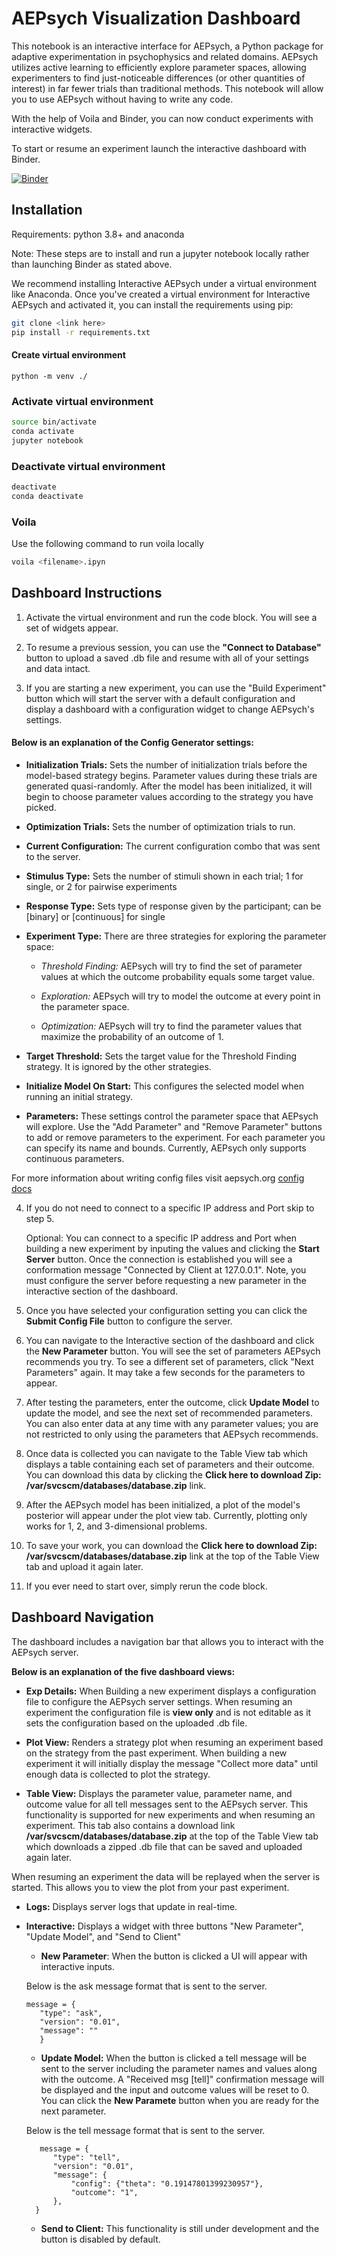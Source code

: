 # AEPsych Visualization Dashboard

This notebook is an interactive interface for AEPsych, a Python package for adaptive experimentation in psychophysics and related domains. AEPsych utilizes active learning to efficiently explore parameter spaces, allowing experimenters to find just-noticeable differences (or other quantities of interest) in far fewer trials than traditional methods. This notebook will allow you to use AEPsych without having to write any code.


With the help of Voila and Binder, you can now conduct experiments with interactive widgets.


To start or resume an experiment launch the interactive dashboard with Binder.
<!-- Need to update binder link -->
[![Binder](https://mybinder.org/badge_logo.svg)](https://mybinder.org/v2/gh/Eric-Cortez/AEPsych_Dash_refactor/HEAD?urlpath=%2Fvoila%2Frender%2Fnotebooks%2FAEPsych_Visualizer_Dash_Beta.ipynb)

## Installation

Requirements: python 3.8+ and anaconda

Note: These steps are to install and run a jupyter notebook locally
rather than launching Binder as stated above.

We recommend installing Interactive AEPsych under a virtual
environment like Anaconda. Once you've created a virtual environment
for Interactive AEPsych and activated it, you can install the requirements
using pip:

```bash
git clone <link here>
pip install -r requirements.txt
```

#### Create virtual environment
```
python -m venv ./

```

### Activate virtual environment

```bash
source bin/activate
conda activate
jupyter notebook
```
### Deactivate virtual environment
```bash
deactivate
conda deactivate
```

### Voila

Use the following command to run voila locally

```bash
voila <filename>.ipyn
```

<!-- ```
for debugging
voila AEPsych_Visualizer_Dash_Beta.ipynb --show_tracebacks=True
``` -->

## Dashboard Instructions

1) Activate the virtual environment and run the code block. You will see a set of widgets appear.

2) To resume a previous session, you can use the **"Connect to Database"** button to upload a saved .db
file and resume with all of your settings and data intact.

3) If you are starting a new experiment, you can use the "Build Experiment" button which will start the
server with a default configuration and display a dashboard with a configuration widget to change AEPsych's settings.

#### Below is an explanation of the Config Generator settings:

- **Initialization Trials:** Sets the number of initialization trials before the model-based strategy begins.
Parameter values during these trials are generated quasi-randomly. After the model has been initialized, it will
begin to choose parameter values according to the strategy you have picked.

- **Optimization Trials:** Sets the number of optimization trials to run.

- **Current Configuration:** The current configuration combo that was sent to the server.

- **Stimulus Type:** Sets the number of stimuli shown in each trial; 1 for single, or 2 for pairwise experiments

- **Response Type:** Sets type of response given by the participant; can be [binary] or [continuous] for single

- **Experiment Type:** There are three strategies for exploring the parameter space:

   - *Threshold Finding:* AEPsych will try to find the set of parameter values at which the outcome probability
   equals some target value.

   - *Exploration:* AEPsych will try to model the outcome at every point in the parameter space.

   - *Optimization:* AEPsych will try to find the parameter values that maximize the probability of an outcome of 1.

- **Target Threshold:** Sets the target value for the Threshold Finding strategy. It is ignored by the other strategies.

- **Initialize Model On Start:** This configures the selected model when running an initial strategy.

- **Parameters:** These settings control the parameter space that AEPsych will explore.
Use the "Add Parameter" and "Remove Parameter" buttons to add or remove parameters to the experiment. For each
parameter you can specify its name and bounds. Currently, AEPsych only supports continuous parameters.


For more information about writing config files visit aepsych.org [config docs](https://aepsych.org/docs/configs)

4) If you do not need to connect to a specific IP address and Port skip to step 5.

   Optional: You can connect to a specific IP address and Port when building a new experiment by inputing the values and clicking the **Start Server** button. Once the connection is established you will see a conformation message "Connected by Client at 127.0.0.1". Note, you must configure the server before requesting a new parameter in the interactive section of the dashboard.

5) Once you have selected your configuration setting you can click the **Submit Config File** button to configure the server.


6) You can navigate to the Interactive section of the dashboard and click the **New Parameter** button. You will see the set of parameters AEPsych recommends you try. To see a different set of parameters, click "Next Parameters" again. It may take a few seconds for the parameters to appear.

7) After testing the parameters, enter the outcome, click **Update Model** to update the model, and see the next set of recommended parameters. You can also enter data at any time with any parameter values; you are not restricted to only using the parameters that AEPsych recommends.

8) Once data is collected you can navigate to the Table View tab which displays a table containing each set of parameters and their outcome. You can download this data by clicking the **Click here to download Zip: /var/svcscm/databases/database.zip** link.

9) After the AEPsych model has been initialized, a plot of the model's posterior will appear under the plot view tab. Currently, plotting only works for 1, 2, and 3-dimensional problems.

10) To save your work, you can download the **Click here to download Zip: /var/svcscm/databases/database.zip** link at the top of the Table View tab and upload it again later.

11) If you ever need to start over, simply rerun the code block.

## Dashboard Navigation

The dashboard includes a navigation bar that allows you to interact with the AEPsych server.

**Below is an explanation of the five dashboard views:**

   - **Exp Details:** When Building a new experiment displays a configuration file to configure the AEPsych server settings. When resuming an experiment the configuration file is **view only** and is not editable as it sets the configuration based on the uploaded .db file.

   - **Plot View:** Renders a strategy plot when resuming an experiment based on the strategy from the past experiment. When building a new experiment it will initially display the message "Collect more data" until enough data is collected to plot the strategy.

   - **Table View:** Displays the parameter value, parameter name, and outcome value for all tell messages sent to the AEPsych server. This functionality is supported for new experiments and when resuming an experiment. This tab also contains a download link **/var/svcscm/databases/database.zip** at the top of the Table View tab which downloads a zipped .db file that can be saved and uploaded again later.

   When resuming an experiment the data will be replayed when the server is started. This allows you to view the plot from your past experiment.

   - **Logs:** Displays server logs that update in real-time.

   - **Interactive:** Displays a widget with three buttons "New Parameter", "Update Model", and "Send to Client"
      - **New Parameter**: When the button is clicked a UI will appear with interactive inputs.

      Below is the ask message format that is sent to the server.
      ```
      message = {
         "type": "ask",
         "version": "0.01",
         "message": ""
         }
      ```

      - **Update Model:** When the button is clicked a tell message will be sent to the server including the parameter names and values along with the outcome. A "Received msg [tell]" confirmation message will be displayed and the input and outcome values will be reset to 0.
      You can click the **New Paramete** button when you are ready for the next parameter.

      Below is the tell message format that is sent to the server.
      ```
         message = {
            "type": "tell",
            "version": "0.01",
            "message": {
                "config": {"theta": "0.19147801399230957"},
                "outcome": "1",
            },
        }
      ```

      - **Send to Client:** This functionality is still under development and the button is disabled by default.

